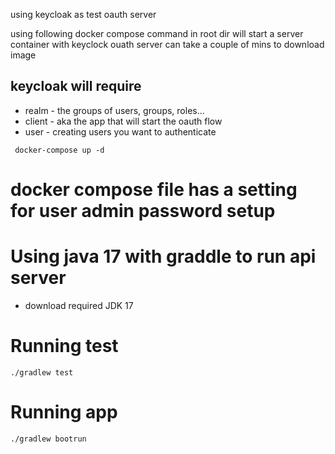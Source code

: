using keycloak as test oauth server

using following docker compose command in root dir will start a server container with keyclock ouath server can take a
couple of mins
to download image

## keycloak will require

- realm - the groups of users, groups, roles...
- client - aka the app that will start the oauth flow
- user - creating users you want to authenticate

`` docker-compose up -d``

# docker compose file has a setting for user admin password setup

# Using java 17 with graddle to run api server

- download required JDK 17

# Running test

``./gradlew test``

# Running app

``./gradlew bootrun``